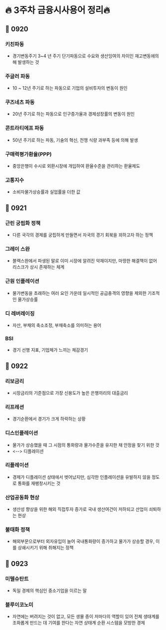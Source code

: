 # :fire: 3주차 금융시사용어 정리:fire:

## :calendar: 0920



### 키친파동

- 경기변동주기 3~4 년 주기 단기파동으로 수요와 생산잉여의 차이인 재고변동에의해 발생하는 것



### 주글러 파동

- 10 ~ 12년 주기로 하는 파동으로 기업의 설비투자의 변동이 원인



### 쿠즈네츠 파동

- 20년 주기로 하는 파동으로 인구증가율과 경제성장률의 변동이 원인



### 콘트라티에프 파동

- 50년 주기로 하는 파동, 기술의 혁신, 전쟁 식량 과부족 등에 의해 발생



### 구매력평가환율(PPP)

- 중앙은행이 수시로 외환시장에 개입하여 환율수준을 관리하는 환율제도



### 고통지수

- 소비자물가상승률과 실업률을 더한 값



## :calendar: 0921

### 근린 궁핍화 정책

- 다른 국각의 경제를 궁핍하게 만들면서 자국의 경기 회북을 꾀하고자 하는 정책



### 그레이 스완

- 블랙스완에서 파생된 말로 이미 시장에 알려진 악재이지만, 마땅한 해결책이 없어 리스크가 상시 존재하는 체계



### 근원 인플레이션

- 물가변동을 초래하는 여러 요인 가운데 일시적인 공급충격의 영향을 제외한 기조적인 물가상승률



### 디 레버레이징

- 자산, 부채의 축소조정, 부채축소를 의미하는 용어



### BSI

- 경기 선행 지표, 기업체가 느끼는 체감경기



## :calendar: 0922

### 리보금리

- 시장금리의 기준점으로 가장 신용도가 높은 은행끼리의 대출금리



### 리프레션

- 경기순환에서 경기가 크게 하락하는 상황



### 디스인플레이션

- 물가가 상승했을 때 그 시점의 통화량과 물가수준을 유지한 채 안정을 찾기 위한 것
- <--> 디플레이션



### 리플레이션

- 경제가 디플레이션 상태에서 벗어났지만, 심각한 인플레이션을 유발하지 않을 정도로 통화를 재팽창시키는 것



### 산업공동화 현상

- 생산성 향상을 위한 해외 직접투자 증가로 국내 생산여건이 저하되고 산업이 쇠퇴하는 현상



### 불태화 정책

- 해외부문으로부터 외자유입이 늘어 국내통화량이 증가하고 물가가 상승할 경우, 이를 상쇄시키기 위해 취해지는 정책



## :calendar: 0923

### 미텔슈탄트

- 독일 경제의 핵심인 중소기업을 이르는 말



### 블루이코노미

- 자연에는 버려지는 것이 없고, 모든 생물 종이 저마다의 역할이 있어 전체 생태계를 조화롭게 만드는 데 기여를 한다는 자연 상태계 순환 시스템을 모방한 경제

